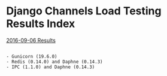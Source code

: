 Django Channels Load Testing Results Index
===============

[2016-09-06 Results](2016-09-06/README.rst) 
~~~~~~~~~~~~

- Gunicorn (19.6.0)
- Redis (0.14.0) and Daphne (0.14.3)
- IPC (1.1.0) and Daphne (0.14.3)
